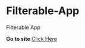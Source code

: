 # Filterable-App
Filterable App

**Go to site** [Click Here](https://ahmedelsayedsaleh.github.io/Filterable-App/)
